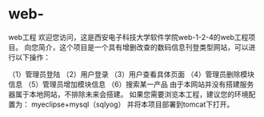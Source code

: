 # web-
web工程
欢迎您访问，这是西安电子科技大学软件学院web-1-2-4的web工程项目。
向您简介，这个项目是一个具有增删改查的数码信息刊登类型网站，可以进行以下操作：

（1）管理员登陆
（2）用户登录
（3）用户查看具体页面
（4）管理员删除模块信息
（5）管理员增加模块信息
（6）搜索某一产品
由于本网站并没有搭建服务器属于本地网站，不排除未来会搭建。
如果您需要浏览本工程，建议您的环境配置为：
myeclipse+mysql（sqlyog）
并将本项目部署到tomcat下打开。
